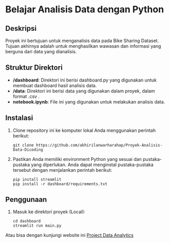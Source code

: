 # Belajar Analisis Data dengan Python

## Deskripsi

Proyek ini bertujuan untuk menganalisis data pada Bike Sharing Dataset. Tujuan akhirnya adalah untuk menghasilkan wawasan dan informasi yang berguna dari data yang dianalisis.

## Struktur Direktori

- **/dashboard**: Direktori ini berisi dashboard.py yang digunakan untuk membuat dashboard hasil analisis data.
- **/data**: Direktori ini berisi data yang digunakan dalam proyek, dalam format .csv .
- **notebook.ipynb**: File ini yang digunakan untuk melakukan analisis data.

## Instalasi

1. Clone repository ini ke komputer lokal Anda menggunakan perintah berikut:

   ```shell
   git clone https://github.com/akhirilanwarharahap/Proyek-Analisis-Data-Dicoding
   ```

2. Pastikan Anda memiliki environment Python yang sesuai dan pustaka-pustaka yang diperlukan. Anda dapat menginstal pustaka-pustaka tersebut dengan menjalankan perintah berikut:

   ```shell
   pip install streamlit
   pip install -r dashboard/requirements.txt
   ```

## Penggunaan

1. Masuk ke direktori proyek (Local):

   ```shell
   cd dashboard
   streamlit run main.py
   ```

  Atau bisa dengan kunjungi website ini [Project Data Analytics]([https://dicoding-tjan2lwsgz3l97a447szqk.streamlit.app/](https://datavisualisasiku.streamlit.app/))



